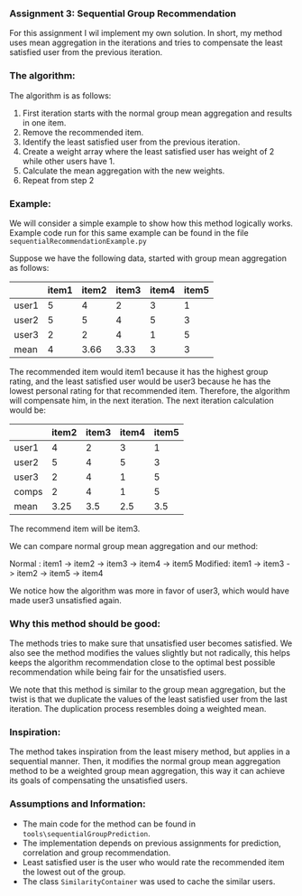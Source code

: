 ### Assignment 3: Sequential Group Recommendation
For this assignment I wil implement my own solution. In short, my method uses mean aggregation in the iterations and tries to compensate the least satisfied user from the previous iteration.


### The algorithm:
The algorithm is as follows:
1) First iteration starts with the normal group mean aggregation and results in one item.
2) Remove the recommended item.
3) Identify the least satisfied user from the previous iteration.
4) Create a weight array where the least satisfied user has weight of 2 while other users have 1.
5) Calculate the mean aggregation with the new weights.
6) Repeat from step 2


### Example:
We will consider a simple example to show how this method logically works. Example code run for this same example can be found in the file `sequentialRecommendationExample.py`

Suppose we have the following data, started with group mean aggregation as follows:

|       | item1 | item2 | item3 | item4 | item5 |
|-------|-------|-------|-------|-------|-------|
| user1 | 5     | 4     | 2     | 3     | 1     |
| user2 | 5     | 5     | 4     | 5     | 3     |
| user3 | 2     | 2     | 4     | 1     | 5     |
| mean  | 4     | 3.66  | 3.33  | 3     | 3     |

The recommended item would item1 because it has the highest group rating, and the least satisfied user would be user3 because he has the lowest personal rating for that recommended item. Therefore, the algorithm will compensate him, in the next iteration. The next iteration calculation would be:

|       | item2 | item3 | item4 | item5 |
|-------|-------|-------|-------|-------|
| user1 | 4     | 2     | 3     | 1     |
| user2 | 5     | 4     | 5     | 3     |
| user3 | 2     | 4     | 1     | 5     |
| comps | 2     | 4     | 1     | 5     |
| mean  | 3.25  | 3.5   | 2.5   | 3.5   |

The recommend item will be item3.

We can compare normal group mean aggregation and our method:

Normal  : item1 -> item2 -> item3 -> item4 -> item5
Modified: item1 -> item3 -> item2 -> item5 -> item4

We notice how the algorithm was more in favor of user3, which would have made user3 unsatisfied again.

### Why this method should be good:
The methods tries to make sure that unsatisfied user becomes satisfied. We also see the method modifies the values slightly but not radically, this helps keeps the algorithm recommendation close to the optimal best possible recommendation while being fair for the unsatisfied users.

We note that this method is similar to the group mean aggregation, but the twist is that we duplicate the values of the least satisfied user from the last iteration. The duplication process resembles doing a weighted mean. 

### Inspiration:
The method takes inspiration from the least misery method, but applies in a sequential manner. Then, it modifies the normal group mean aggregation method to be a weighted group mean aggregation, this way it can achieve its goals of compensating the unsatisfied users.


### Assumptions and Information:
- The main code for the method can be found in `tools\sequentialGroupPrediction`.
- The implementation depends on previous assignments for prediction, correlation and group recommendation.
- Least satisfied user is the user who would rate the recommended item the lowest out of the group. 
- The class `SimilarityContainer` was used to cache the similar users.
